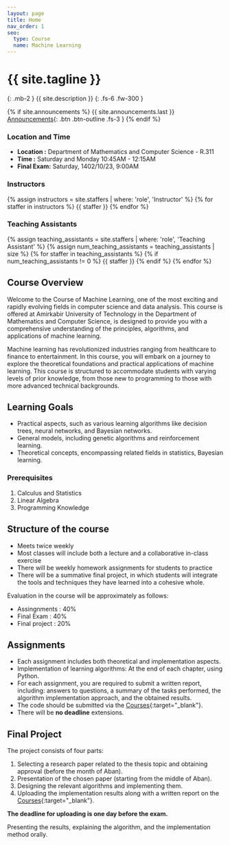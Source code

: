 ```yaml
---
layout: page
title: Home
nav_order: 1
seo:
  type: Course
  name: Machine Learning
---
```


# {{ site.tagline }}
{: .mb-2 }
{{ site.description }}
{: .fs-6 .fw-300 }

{% if site.announcements %}
{{ site.announcements.last }}
[Announcements](announcements.md){: .btn .btn-outline .fs-3 }
{% endif %}


<!-- <img src="assets/images/logo.png" > 

## Welcome to Machine Learning Course Page -->

### Location and Time

- **Location :** Department of Mathematics and Computer Science - R.311
- **Time :** Saturday and Monday 10:45AM - 12:15AM
- **Final Exam:** Saturday, 1402/10/23, 9:00AM
                 

### Instructors

{% assign instructors = site.staffers | where: 'role', 'Instructor' %}
{% for staffer in instructors %}
{{ staffer }}
{% endfor %}


### Teaching Assistants

<div class="role">
  {% assign teaching_assistants = site.staffers | where:  'role', 'Teaching Assistant' %}
  {% assign num_teaching_assistants = teaching_assistants | size %}
  {% for staffer in teaching_assistants %}
  {% if num_teaching_assistants != 0 %}
     {{ staffer }}
    {% endif %}
  {% endfor %}
</div>


## Course Overview

Welcome to the Course of Machine Learning, one of the most exciting and rapidly evolving fields in computer science and data analysis. This course is offered at Amirkabir University of Technology in the Department of Mathematics and Computer Science, is designed to provide you with a comprehensive understanding of the principles, algorithms, and applications of machine learning.

Machine learning has revolutionized industries ranging from healthcare to finance to entertainment. In this course, you will embark on a journey to explore the theoretical foundations and practical applications of machine learning. This course is structured to accommodate students with varying levels of prior knowledge, from those new to programming to those with more advanced technical backgrounds.


## Learning Goals

 - Practical aspects, such as various learning algorithms like decision trees, neural networks, and Bayesian networks.
 - General models, including genetic algorithms and reinforcement learning.
 - Theoretical concepts, encompassing related fields in statistics, Bayesian learning.

### Prerequisites

1. Calculus and Statistics
2. Linear Algebra
3. Programming Knowledge


## Structure of the course
- Meets twice weekly
- Most classes will include both a lecture and a collaborative in-class exercise
- There will be weekly homework assignments for students to practice
- There will be a summative final project, in which students will integrate the tools and techniques they have learned into a cohesive whole. 

Evaluation in the course will be approximately as follows:
 - Assingnments : 40%
 - Final Exam : 40%
 - Final project : 20%

## Assignments 

* Each assignment includes both theoretical and implementation aspects.
* Implementation of learning algorithms: At the end of each chapter, using Python.
* For each assignment, you are required to submit a written report, including: answers to questions, a summary of the tasks performed, the algorithm implementation approach, and the obtained results.
* The code should be submitted via the [Courses]([https://drive.google.com/file/d/1I0YnGZrfoRBAe-7urXM1Trm2GSefU6Xx/view?usp=sharing](https://courses.aut.ac.ir/)){:target="_blank"}.
* There will be **no deadline** extensions.

## Final Project

The project consists of four parts:

1. Selecting a research paper related to the thesis topic and obtaining approval (before the month of Aban).
2. Presentation of the chosen paper (starting from the middle of Aban).
3. Designing the relevant algorithms and implementing them.
4. Uploading the implementation results along with a written report on the [Courses]([https://drive.google.com/file/d/1I0YnGZrfoRBAe-7urXM1Trm2GSefU6Xx/view?usp=sharing](https://courses.aut.ac.ir/)){:target="_blank"}.

**The deadline for uploading is one day before the exam.**

Presenting the results, explaining the algorithm, and the implementation method orally.
